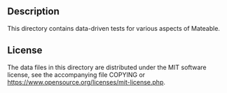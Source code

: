 Description
------------

This directory contains data-driven tests for various aspects of Mateable.

License
--------

The data files in this directory are distributed under the MIT software
license, see the accompanying file COPYING or
https://www.opensource.org/licenses/mit-license.php.

